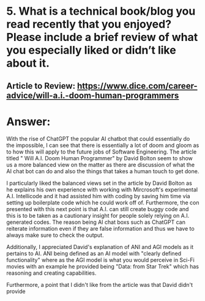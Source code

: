 # 5. What is a technical book/blog you read recently that you enjoyed? Please include a brief review of what you especially liked or didn’t like about it.

## Article to Review: https://www.dice.com/career-advice/will-a.i.-doom-human-programmers

# Answer:
With the rise of ChatGPT the popular AI chatbot that could essentially do the impossible, I can see that there is essentially a lot of doom and gloom as to how this will apply to the future jobs of Software Engineering. The article titled " Will A.I. Doom Human Programmer" by David Bolton seem to show us a more balanced view on the matter as there are discussion of what the AI chat bot can do and also the things that takes a human touch to get done. 

I particularly liked the balanced views set in the article by David Bolton as he explains his own experience with working with Mircrosoft's experimental A.I. Intellicode and it had assisted him with coding by saving him time via setting up boilerplate code which he could work off of. Furthermore, the con presented with this next point is that A.I. can still create buggy code and this is to be taken as a cautionary insight for people solely relying on A.I. generated codes. The reason being AI chat boxs such as ChatGPT can reiterate information even if they are false information and thus we have to always make sure to check the output.

Additionally, I appreciated David's explanation of ANI and AGI models as it pertains to AI. ANI being defined as an AI model with "clearly defined functionality" where as the AGI model is what you would perceive in Sci-Fi movies with an example he provided being "Data: from Star Trek" which has reasoning and creating capabilities.

Furthermore, a point that I didn't like from the article was that David didn't provide 
